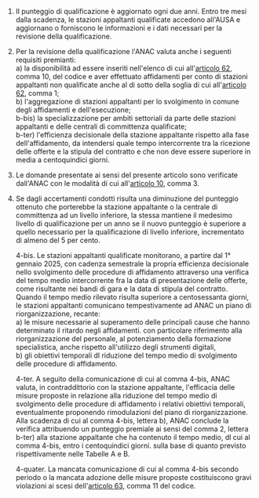 1. Il punteggio di qualificazione è aggiornato ogni due anni. Entro tre mesi dalla scadenza, le stazioni appaltanti qualificate accedono all'AUSA e aggiornano o forniscono le informazioni e i dati necessari per la revisione della qualificazione.

2. Per la revisione della qualificazione l'ANAC valuta anche i seguenti requisiti premianti:<br>a) la disponibilità ad essere inseriti nell'elenco di cui all'[articolo 62](/index.html?article=articolo-62&version=2), comma 10, del codice e aver effettuato affidamenti per conto di stazioni appaltanti non qualificate anche al di sotto della soglia di cui all'[articolo 62](/index.html?article=articolo-62&version=2), comma 1;<br>b) l'aggregazione di stazioni appaltanti per lo svolgimento in comune degli affidamenti e dell'esecuzione;<br>b-bis) la specializzazione per ambiti settoriali da parte delle stazioni appaltanti e delle centrali di committenza qualificate;<br>b-ter) l'efficienza decisionale della stazione appaltante rispetto alla fase dell'affidamento, da intendersi quale tempo intercorrente tra la ricezione delle offerte e la stipula del contratto e che non deve essere superiore in media a centoquindici giorni.

3. Le domande presentate ai sensi del presente articolo sono verificate dall'ANAC con le modalità di cui all'[articolo 10](/index.html?article=allegato-2.4-articolo-10&version=1), comma 3.

4. Se dagli accertamenti condotti risulta una diminuzione del punteggio ottenuto che porterebbe la stazione appaltante o la centrale di committenza ad un livello inferiore, la stessa mantiene il medesimo livello di qualificazione per un anno se il nuovo punteggio è superiore a quello necessario per la qualificazione di livello inferiore, incrementato di almeno del 5 per cento.

   4-bis. Le stazioni appaltanti qualificate monitorano, a partire dal 1° gennaio 2025, con cadenza semestrale la propria efficienza decisionale nello svolgimento delle procedure di affidamento attraverso una verifica del tempo medio intercorrente fra la data di presentazione delle offerte, come risultante nei bandi di gara e la data di stipula del contratto. Quando il tempo medio rilevato risulta superiore a centosessanta giorni, le stazioni appaltanti comunicano tempestivamente ad ANAC un piano di riorganizzazione, recante:<br>a) le misure necessarie al superamento delle principali cause che hanno determinato il ritardo negli affidamenti. con particolare riferimento alla riorganizzazione del personale, al potenziamento della formazione specialistica, anche rispetto all'utilizzo degli strumenti digitali,<br>b) gli obiettivi temporali dl riduzione del tempo medio di svolgimento delle procedure di affidamento.

   4-ter. A seguito della comunicazione di cui al comma 4-bis, ANAC valuta, in contraddittorio con la stazione appaltante, l'efficacia delle misure proposte in relazione alla riduzione del tempo medio di svolgimento delle procedure di affidamento i relativi obiettivi temporali, eventualmente proponendo rimodulazioni del piano di riorganizzazione. Alla scadenza di cui al comma 4-bis, lettera b), ANAC conclude la verifica attribuendo un punteggio premiale ai sensi del comma 2, lettera b-ter) alla stazione appaltante che ha contenuto il tempo medio, dl cui al comma 4-bis, entro i centoquindici giorni. sulla base di quanto previsto rispettivamente nelle Tabelle A e B.

   4-quater. La mancata comunicazione di cui al comma 4-bis secondo periodo o la mancata adozione delle misure proposte costituiscono gravi violazioni ai scesi dell'[articolo 63](/index.html?article=articolo-63&version=2), comma 11 del codice.
